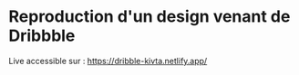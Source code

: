 # Reproduction d'un design venant de Dribbble

Live accessible sur : https://dribble-kivta.netlify.app/
